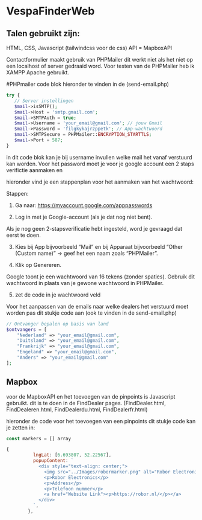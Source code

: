 # VespaFinderWeb

## Talen gebruikt zijn:

HTML, CSS, Javascript
(tailwindcss voor de css) 
API = MapboxAPI

Contactformulier maakt gebruik van PHPMailer dit werkt niet als het niet op een localhost of server gedraaid word.
Voor testen van de PHPMailer heb ik XAMPP Apache gebruikt.

#PHPmailer
code blok hieronder te vinden in de (send-email.php)

```PHP
try {
   // Server instellingen
   $mail->isSMTP();
   $mail->Host = 'smtp.gmail.com';
   $mail->SMTPAuth = true;
   $mail->Username = 'your_email@gmail.com'; // jouw Gmail
   $mail->Password = 'filgkykajrzppetk'; // App-wachtwoord
   $mail->SMTPSecure = PHPMailer::ENCRYPTION_STARTTLS;
   $mail->Port = 587;
} 
```

in dit code blok kan je bij username invullen welke mail het vanaf verstuurd kan worden. Voor het password moet je voor je google account een 2 staps verifictie aanmaken en

hieronder vind je een stappenplan voor het aanmaken van het wachtwoord: 


Stappen:
1. Ga naar: https://myaccount.google.com/apppasswords

2. Log in met je Google-account (als je dat nog niet bent).

Als je nog geen 2-stapsverificatie hebt ingesteld, word je gevraagd dat eerst te doen.

3. Kies bij App bijvoorbeeld “Mail” en bij Apparaat bijvoorbeeld “Other (Custom name)” → geef het een naam zoals “PHPMailer”.

4. Klik op Genereren.

Google toont je een wachtwoord van 16 tekens (zonder spaties). Gebruik dit wachtwoord in plaats van je gewone wachtwoord in PHPMailer.

5. zet de code in je wachtwoord veld

Voor het aanpassen van de emails naar welke dealers het verstuurd moet worden pas dit stukje code aan (ook te vinden in de send-email.php)
```PHP
// Ontvanger bepalen op basis van land 
$ontvangers = [
    "Nederland" => "your_email@gmail.com",
    "Duitsland" => "your_email@gmail.com",
    "Frankrijk" => "your_email@gmail.com",
    "Engeland" => "your_email@gmail.com",
    "Anders" => "your_email@gmail.com"
];
```

## Mapbox
voor de MapboxAPI en het toevoegen van de pinpoints is Javascript gebruikt.
dit is te doen in de FindDealer pages. (FindDealer.html, FindDealeren.html, FindDealerdu.html, FindDealerfr.html)

hieronder de code voor het toevoegen van een pinpoints
dit stukje code kan je zetten in:
```Javascript
const markers = [] array

{
          lngLat: [6.693807, 52.22567],
          popupContent: `
            <div style="text-align: center;">
              <img src="../Images/robormarker.png" alt="Robor Electronics" style="width: 250px; height: auto; margin-bottom: 10px;" />
              <p>Robor Electronics</p>
              <p>Address</p>
              <p>Telefoon nummer</p>
              <a href="Website Link"><p>https://robor.nl/</p></a>
            </div>
          `,
        },
```
